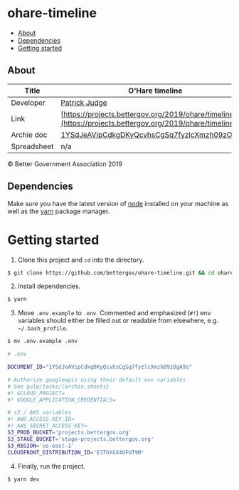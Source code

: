 # ohare-timeline

- [About](#about)
- [Dependencies](#dependencies)
- [Getting started](#getting-started)

## About

| Title       | O&#39;Hare timeline                                                                                                                  |
| ----------- | ------------------------------------------------------------------------------------------------------------------------------------ |
| Developer   | [Patrick Judge](pjudge@bettergov.org)                                                                                                |
| Link        | [https://projects.bettergov.org/2019/ohare/timeline/](https://projects.bettergov.org/2019/ohare/timeline/)                           |
| Archie doc  | [1YSdJeAVipCdkgDKyQcvhsCgSq7fyzlcXmzh09zOgA9s](https://docs.google.com/document/d/1YSdJeAVipCdkgDKyQcvhsCgSq7fyzlcXmzh09zOgA9s/edit) |
| Spreadsheet | n/a                                                                                                                                  |

© Better Government Association 2019

## Dependencies

Make sure you have the latest version of [node](https://docs.npmjs.com/getting-started/installing-node) installed on your machine as well as the [yarn](https://yarnpkg.com/en/docs/install#mac-stable) package manager.

# Getting started

1.  Clone this project and `cd` into the directory.

```bash
$ git clone https://github.com/bettergov/ohare-timeline.git && cd ohare-timeline
```

2.  Install dependencies.

```bash
$ yarn
```

3. Move `.env.example` to `.env`. Commented and emphasized (`#!`) env variables should either be filled out or readable from elsewhere, e.g. `~/.bash_profile`.

```bash
$ mv .env.example .env
```

```bash
# .env

DOCUMENT_ID="1YSdJeAVipCdkgDKyQcvhsCgSq7fyzlcXmzh09zOgA9s"

# Authorize googleapis using their default env variables
# See gulp/tasks/{archie,sheets}
#! GCLOUD_PROJECT=
#! GOOGLE_APPLICATION_CREDENTIALS=

# s3 / AWS variables
#! AWS_ACCESS_KEY_ID=
#! AWS_SECRET_ACCESS_KEY=
S3_PROD_BUCKET='projects.bettergov.org'
S3_STAGE_BUCKET='stage-projects.bettergov.org'
S3_REGION='us-east-1'
CLOUDFRONT_DISTRIBUTION_ID='E3TGYGX4OFUT9M'

```

4.  Finally, run the project.

```bash
$ yarn dev
```
